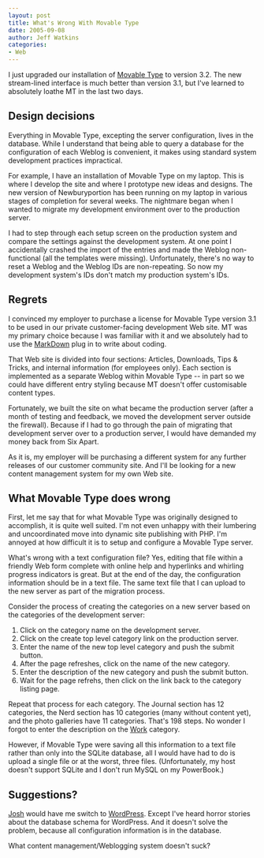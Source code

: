 ```yaml
---
layout: post
title: What's Wrong With Movable Type
date: 2005-09-08
author: Jeff Watkins
categories:
- Web
---
```


I just upgraded our installation of [Movable Type](http://www.sixapart.com/movabletype/) to version 3.2. The new stream-lined interface is much better than version 3.1, but I've learned to absolutely loathe MT in the last two days.
<!--more-->
## Design decisions ##

Everything in Movable Type, excepting the server configuration, lives in the database. While I understand that being able to query a database for the configuration of each Weblog is convenient, it makes using standard system development practices impractical.

For example, I have an installation of Movable Type on my laptop. This is where I develop the site and where I prototype new ideas and designs. The new version of Newburyportion has been running on my laptop in various stages of completion for several weeks. The nightmare began when I wanted to migrate my development environment over to the production server.

I had to step through each setup screen on the production system and compare the settings against the development system. At one point I accidentally crashed the import of the entries and made the Weblog non-functional (all the templates were missing). Unfortunately, there's no way to reset a Weblog and the Weblog IDs are non-repeating. So now my development system's IDs don't match my production system's IDs.

## Regrets ##

I convinced my employer to purchase a license for Movable Type version 3.1 to be used in our private customer-facing development Web site. MT was my primary choice because I was familiar with it and we absolutely had to use the [MarkDown](http://daringfireball.net/projects/markdown) plug in to write about coding.

That Web site is divided into four sections: Articles, Downloads, Tips & Tricks, and internal information (for employees only). Each section is implemented as a separate Weblog within Movable Type -- in part so we could have different entry styling because MT doesn't offer customisable content types.

Fortunately, we built the site on what became the production server (after a month of testing and feedback, we moved the development server outside the firewall). Because if I had to go through the pain of migrating that development server over to a production server, I would have demanded my money back from Six Apart.

As it is, my employer will be purchasing a different system for any further releases of our customer community site. And I'll be looking for a new content management system for my own Web site.

## What Movable Type does wrong ##

First, let me say that for what Movable Type was originally designed to accomplish, it is quite well suited. I'm not even unhappy with their lumbering and uncoordinated move into dynamic site publishing with PHP. I'm annoyed at how difficult it is to setup and configure a Movable Type server.

What's wrong with a text configuration file? Yes, editing that file within a friendly Web form complete with online help and hyperlinks and whirling progress indicators is great. But at the end of the day, the configuration information should be in a text file. The same text file that I can upload to the new server as part of the migration process.

Consider the process of creating the categories on a new server based on the categories of the development server:

1. Click on the category name on the development server.
2. Click on the create top level category link on the production server.
3. Enter the name of the new top level category and push the submit button.
4. After the page refreshes, click on the name of the new category.
5. Enter the description of the new category and push the submit button.
6. Wait for the page refrehs, then click on the link back to the category listing page.

Repeat that process for each category. The Journal section has 12 categories, the Nerd section has 10 categories (many without content yet), and the photo galleries have 11 categories. That's 198 steps. No wonder I forgot to enter the description on the [Work](http://metrocat.org/journal/work/) category.

However, if Movable Type were saving all this information to a text file rather than only into the SQLite database, all I would have had to do is upload a single file or at the worst, three files. (Unfortunately, my host doesn't support SQLite and I don't run MySQL on my PowerBook.)

## Suggestions? ##

[Josh](http://bokardo.com/) would have me switch to [WordPress](http://wordpress.org). Except I've heard horror stories about the database schema for WordPress. And it doesn't solve the problem, because all configuration information is in the database.

What content management/Weblogging system doesn't suck?